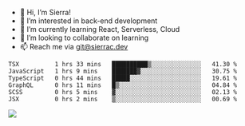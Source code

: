 - 👋 Hi, I’m Sierra!
- 👀 I’m interested in back-end development
- 🌱 I’m currently learning React, Serverless, Cloud
- 💞️ I’m looking to collaborate on learning
- 📫 Reach me via git@sierrac.dev

<!--START_SECTION:waka-->

```text
TSX          1 hrs 33 mins   ██████████▒░░░░░░░░░░░░░░   41.30 %
JavaScript   1 hrs 9 mins    ███████▓░░░░░░░░░░░░░░░░░   30.75 %
TypeScript   0 hrs 44 mins   █████░░░░░░░░░░░░░░░░░░░░   19.61 %
GraphQL      0 hrs 11 mins   █▒░░░░░░░░░░░░░░░░░░░░░░░   04.84 %
SCSS         0 hrs 5 mins    ▓░░░░░░░░░░░░░░░░░░░░░░░░   02.13 %
JSX          0 hrs 2 mins    ▒░░░░░░░░░░░░░░░░░░░░░░░░   00.69 %
```

<!--END_SECTION:waka-->


![](https://hit.yhype.me/github/profile?user_id=7351311)
